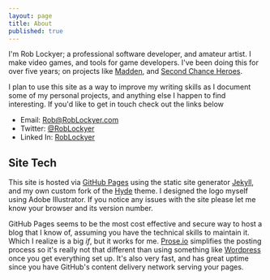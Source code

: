 ```yaml
---
layout: page
title: About
published: true
---
```


I'm Rob Lockyer; a professional software developer, and amateur artist. I make video games, and tools for game developers. I've been doing this for over five years; on projects like [Madden](https://www.easports.com/madden-nfl), and [Second Chance Heroes](https://en.wikipedia.org/wiki/Second_Chance_Heroes).

I plan to use this site as a way to improve my writing skills as I document some of my personal projects, and anything else I happen to find interesting. If you'd like to get in touch check out the links below

 * Email: [Rob@RobLockyer.com](mailto:Rob@RobLockyer.com?subject=RobLockyer.com "Rob's Email") 
 * Twitter: [@RobLockyer](https://Twitter.com/RobLockyer "Rob's Twitter")
 * Linked In: [RobLockyer](https://www.linkedin.com/in/roblockyer "Rob's Linked In")
 
## Site Tech
This site is hosted via [GitHub Pages](https://pages.github.com/) using the static site generator [Jekyll](http://jekyllrb.com/), and my own custom fork of the [Hyde](http://hyde.getpoole.com/) theme. I designed the logo myself using Adobe Illustrator. If you notice any issues with the site please let me know your browser and its version number.

GitHub Pages seems to be the most cost effective and secure way to host a blog that I know of, assuming you have the technical skills to maintain it. Which I realize is a big _if_, but it works for me. [Prose.io](http://prose.io/) simplifies the posting process so it's really not that different than using something like [Wordpress](https://wordpress.com/) once you get everything set up. It's also very fast, and has great uptime since you have GitHub's content delivery network serving your pages.
